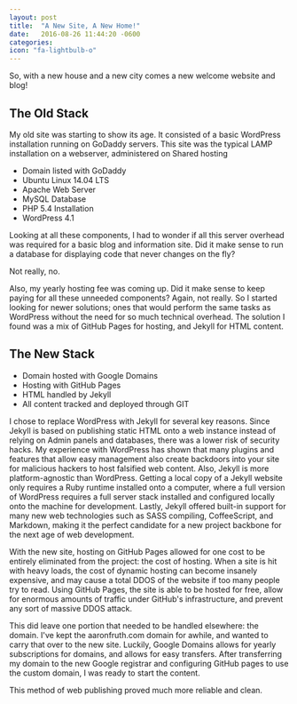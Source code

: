 ```yaml
---
layout: post
title:  "A New Site, A New Home!"
date:   2016-08-26 11:44:20 -0600
categories: 
icon: "fa-lightbulb-o"
---
```

So, with a new house and a new city comes a new welcome website and blog!

## The Old Stack

My old site was starting to show its age. It consisted of a basic WordPress installation running on GoDaddy servers. This site was the typical LAMP installation on a webserver, administered on Shared hosting

* Domain listed with GoDaddy
* Ubuntu Linux 14.04 LTS
* Apache Web Server
* MySQL Database
* PHP 5.4 Installation
* WordPress 4.1

Looking at all these components, I had to wonder if all this server overhead was required for a basic blog and information site. Did it make sense to run a database for displaying code that never changes on the fly?

Not really, no.

Also, my yearly hosting fee was coming up. Did it make sense to keep paying for all these unneeded components? Again, not really. So I started looking for newer solutions; ones that would perform the same tasks as WordPress without the need for so much technical overhead. The solution I found was a mix of GitHub Pages for hosting, and Jekyll for HTML content.

## The New Stack

* Domain hosted with Google Domains
* Hosting with GitHub Pages
* HTML handled by Jekyll
* All content tracked and deployed through GIT

I chose to replace WordPress with Jekyll for several key reasons. Since Jekyll is based on publishing static HTML onto a web instance instead of relying on Admin panels and databases, there was a lower risk of security hacks. My experience with WordPress has shown that many plugins and features that allow easy management also create backdoors into your site for malicious hackers to host falsified web content. Also, Jekyll is more platform-agnostic than WordPress. Getting a local copy of a Jekyll website only requires a Ruby runtime installed onto a computer, where a full version of WordPress requires a full server stack installed and configured locally onto the machine for development. Lastly, Jekyll offered built-in support for many new web technologies such as SASS compiling, CoffeeScript, and Markdown, making it the perfect candidate for a new project backbone for the next age of web development.

With the new site, hosting on GitHub Pages allowed for one cost to be entirely eliminated from the project: the cost of hosting. When a site is hit with heavy loads, the cost of dynamic hosting can become insanely expensive, and may cause a total DDOS of the website if too many people try to read. Using GitHub Pages, the site is able to be hosted for free, allow for enormous amounts of traffic under GitHub's infrastructure, and prevent any sort of massive DDOS attack.

This did leave one portion that needed to be handled elsewhere: the domain. I've kept the aaronfruth.com domain for awhile, and wanted to carry that over to the new site. Luckily, Google Domains allows for yearly subscriptions for domains, and allows for easy transfers. After transferring my domain to the new Google registrar and configuring GitHub pages to use the custom domain, I was ready to start the content.

This method of web publishing proved much more reliable and clean.

[jekyll-docs]: http://jekyllrb.com/docs/home
[jekyll-gh]:   https://github.com/jekyll/jekyll
[jekyll-talk]: https://talk.jekyllrb.com/
